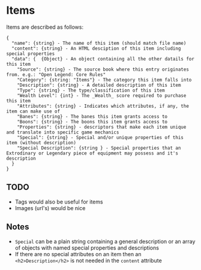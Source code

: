 # Items

Items are described as follows:
```
{
  "name": {string} - The name of this item (should match file name)
  "content": {string} - An HTML desciption of this item including special properties
  "data": {  {Object} - An object containing all the other datails for this item
    "Source": {string} - The source book where this entry originates from. e.g.: "Open Legend: Core Rules"
    "Category": {string: "Items"} - The category this item falls into
    "Description": {string} - A detailed description of this item
    "Type": {string} - The type/classification of this item
    "Wealth Level": {int} - The _Wealth_ score required to purchase this item
    "Attributes": {string} - Indicates which attributes, if any, the item can make use of
    "Banes": {string} - The banes this item grants access to
    "Boons": {string} - The boons this item grants access to
    "Properties": {string} - descriptors that make each item unique and translate into specific game mechanics
    "Special": {string} - Special and/or unique properties of this item (without description)
    "Special Description": {string } - Special properties that an Extrodinary or Legendary piece of equipment may possess and it's description
  }
}
```

## TODO
*  Tags would also be useful for items
*  Images (url's) would be nice

## Notes
*  `Special` can be a plain string containing a general description or an array of objects with named special properties and descriptions
*  If there are no special attributes on an item then an `<h2>Description</h2>` is not needed in the `content` attribute
